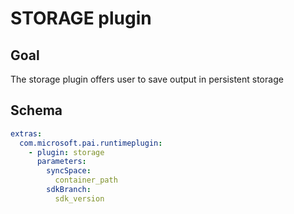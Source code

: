# STORAGE plugin

## Goal
The storage plugin offers user to save output in persistent storage

## Schema
```yaml
extras:
  com.microsoft.pai.runtimeplugin:
    - plugin: storage
      parameters:
        syncSpace:
          container_path
        sdkBranch:
          sdk_version          
```